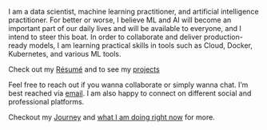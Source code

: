 I am a data scientist, machine learning practitioner, and artificial intelligence practitioner. For better or worse, I believe ML and AI will become an important part of our daily lives and will be available to everyone, and I intend to steer this boat. In order to collaborate and deliver production-ready models, I am learning practical skills in tools such as Cloud, Docker, Kubernetes, and various ML tools.

Check out my [Résumé](https://ashishlotakeresume.pages.dev/) and to see my [projects](/projects)

Feel free to reach out if you wanna collaborate or simply wanna chat. I’m best reached via [email](mailto:hello@ashihlotake.com). I am also happy to connect on different social and professional platforms.

Checkout my [Journey](/journey) and [what I am doing right now](/now) for more.
